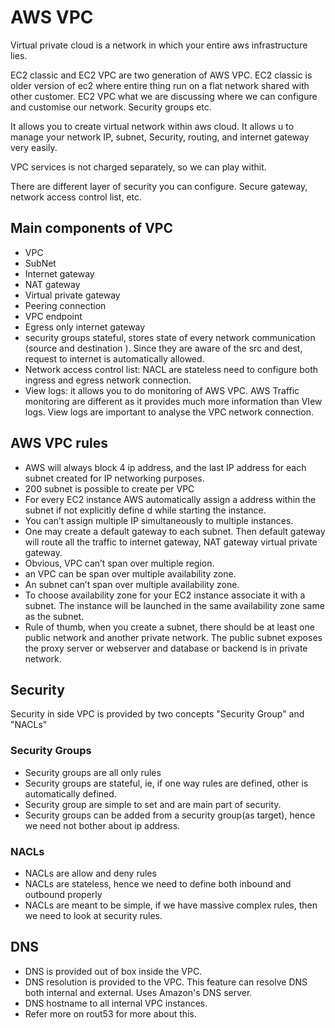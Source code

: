 # AWS VPC

Virtual private cloud is a network in which your entire aws infrastructure lies.

EC2 classic and EC2 VPC are two generation of AWS VPC. EC2 classic is older version of ec2 where entire thing run on a flat network shared with other customer. EC2 VPC what we are discussing where we can configure and customise our network. Security groups etc.

It allows you to create virtual network within aws cloud.  It allows u to manage your network IP, subnet, Security, routing, and internet gateway very easily.

VPC services is not charged separately, so we can play withit.

There are different layer of security you can configure. Secure gateway, network access control list, etc.

## Main components of VPC

- VPC
- SubNet
- Internet gateway
- NAT gateway
- Virtual private gateway
- Peering connection
- VPC endpoint
- Egress only internet gateway
- security groups stateful, stores state of every network communication (source and destination ). Since they are aware of the src and dest, request to internet is automatically allowed.
- Network access control list: NACL are stateless need to configure both ingress and egress network connection.
- View logs: it allows you to do monitoring of AWS VPC. AWS Traffic monitoring are different as it provides much more information than VIew logs. View logs are important to analyse the VPC network connection.

## AWS VPC rules

- AWS will always block 4 ip address, and the last IP address for each subnet created for IP networking purposes.
- 200 subnet is possible to create per VPC
- For every EC2 instance AWS automatically assign a address within the subnet if not explicitly define d while starting the instance.
- You can’t assign multiple IP simultaneously to multiple instances.
- One may create a default gateway to each subnet. Then default gateway will route all the traffic to internet gateway, NAT gateway virtual private gateway.
- Obvious, VPC can’t span over multiple region.
- an VPC can be span over multiple availability zone.
- An subnet can’t span over multiple availability zone.
- To choose availability zone for your EC2 instance associate it with a subnet. The instance will be launched in the same availability zone same as the subnet.
- Rule of thumb, when you create a subnet, there should be at least one public network and another private network. The public subnet exposes the proxy server or webserver and database or backend is in private network.

## Security

Security in side VPC is provided by two concepts "Security Group" and "NACLs"

### Security Groups

- Security groups are all only rules
- Security groups are stateful, ie, if one way rules are defined, other is automatically defined.
- Security group are simple to set and are main part of security.
- Security groups can be added from a security group(as target), hence we need not bother about ip address.

### NACLs

- NACLs are allow and deny rules
- NACLs are stateless, hence we need to define both inbound and outbound properly
- NACLs are meant to be simple, if we have massive complex rules, then we need to look at security rules.

## DNS

- DNS is provided out of box inside the VPC.
- DNS resolution is provided to the VPC. This feature can resolve DNS both internal and external. Uses Amazon's DNS server.
- DNS hostname to all internal VPC instances.
- Refer more on rout53 for more about this.

